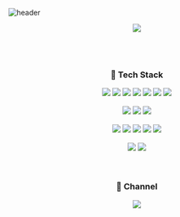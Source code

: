 ![header](https://capsule-render.vercel.app/api?type=Waving&text=ks-wook's%20Git&color=2E8B57)

<!--자주 사용한 언어-->
<div align="center">
  <img src="https://github-readme-stats.vercel.app/api/top-langs/?username=ks-wook&layout=compact"
</div>

<br/>
<br/>
<br/>
<br/>


<!--내용 부분-->
<h3 align="center">💁 Tech Stack </h3>
<div align="center">
  
  <!--Language,Framework-->
  <!--Java-->
  <img src="https://img.shields.io/badge/JAVA-007396?style=for-the-badge&logo=Java&logoColor=white">
  <!--Spring-->
  <img src="https://img.shields.io/badge/Spring-6DB33F?style=for-the-badge&logo=Spring&logoColor=white">
  <!--JavaScript-->
  <img src="https://img.shields.io/badge/JavaScript-F7DF1E?style=for-the-badge&logo=JavaScript&logoColor=white">
  <!--Node.js-->
  <img src="https://img.shields.io/badge/Node.js-339933?style=for-the-badge&logo=nodedotjs&logoColor=white">
  <!--Csharp-->
  <img src="https://img.shields.io/badge/Csharp-512BD4?style=for-the-badge&logo=csharp&logoColor=white">
  <!--C++-->
  <img src="https://img.shields.io/badge/C++-00599C?style=for-the-badge&logo=cplusplus&logoColor=white">
  <!--.Net-->
  <img src="https://img.shields.io/badge/.Net-512BD4?style=for-the-badge&logo=dotnet&logoColor=white">

<br/>
<br/>

  <!--DB,CI&CD-->
  <!--Mysql-->
  <img src="https://img.shields.io/badge/MySQL-4479A1?style=for-the-badge&logo=MySQL&logoColor=white">
  <!--AWS-->
  <img src="https://img.shields.io/badge/aws-232F3E?style=for-the-badge&logo=Amazon aws&logoColor=white">
  <!--GithubActions-->
  <img src="https://img.shields.io/badge/githubactions-2088FF?style=for-the-badge&logo=githubactions&logoColor=white">
  
<br/>
<br/>

  <!--IDE-->
  <!--Intellij-->
  <img src="https://img.shields.io/badge/intellijidea-512BD4?style=for-the-badge&logo=intellijidea&logoColor=white">
  <!--Andriod Stdio-->
  <img src="https://img.shields.io/badge/androidstudio-3DDC84?style=for-the-badge&logo=androidstudio&logoColor=white">
  <!--VSCode-->
  <img src="https://img.shields.io/badge/VSCode-007ACC?style=for-the-badge&logo=VisualStudioCode&logoColor=white">
  <!--VS-->
  <img src="https://img.shields.io/badge/VisualStudio-5C2D91?style=for-the-badge&logo=VisualStudio&logoColor=white">
  <!--Unity-->
  <img src="https://img.shields.io/badge/unity-000000?style=for-the-badge&logo=unity&logoColor=white">

<br/>
<br/>

  <!--etc-->
  <!--nginx-->
  <img src="https://img.shields.io/badge/nginx-009639?style=for-the-badge&logo=nginx&logoColor=white">
  <!--linux-->
  <img src="https://img.shields.io/badge/linux-FCC624?style=for-the-badge&logo=linux&logoColor=white">
  

 
</div>

<br/>
<br/>



<h3 align="center"> 👀 Channel </h3>
<a href="https://teachingforme.tistory.com/" target="_blank"><img src="https://img.shields.io/badge/Tistory-FF8C00?style=flat-square&logo=tistory&logoColor=white"/></a>
